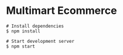 # Multimart Ecommerce

```
# Install dependencies
$ npm install

# Start development server
$ npm start
```
